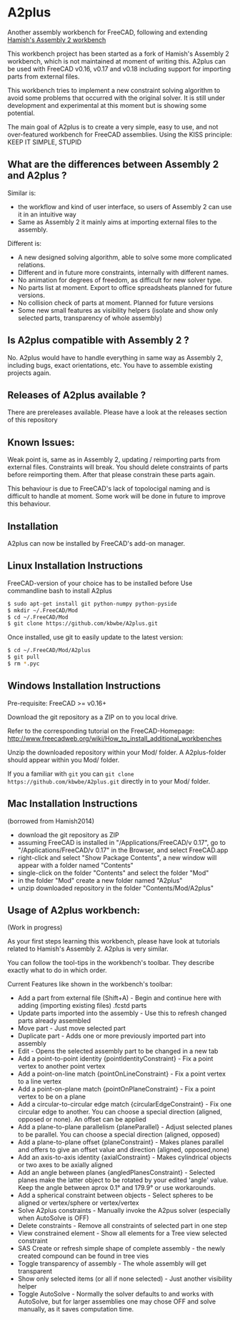 # A2plus
Another assembly workbench for FreeCAD, following and extending [Hamish's Assembly 2 workbench](https://github.com/hamish2014/FreeCAD_assembly2)

This workbench project has been started as a fork of Hamish's Assembly 2 workbench, which is not maintained at
moment of writing this. A2plus can be used with FreeCAD v0.16, v0.17 and v0.18 including support for importing parts from external files.

This workbench tries to implement a new constraint solving algorithm to avoid some problems that
occurred with the original solver. It is still under development and experimental at this moment but is showing some potential.

The main goal of A2plus is to create a very simple, easy to use, and not over-featured workbench for
FreeCAD assemblies. Using the KISS principle: KEEP IT SIMPLE, STUPID


What are the differences between Assembly 2 and A2plus ?
--------------------------------------------------------

Similar is:

* the workflow and kind of user interface, so users of Assembly 2 can use it in an intuitive way
* Same as Assembly 2 it mainly aims at importing external files to the assembly.

Different is:
* A new designed solving algorithm, able to solve some more complicated relations.
* Different and in future more constraints, internally with different names.
* No animation for degrees of freedom, as difficult for new solver type.
* No parts list at moment. Export to office spreadsheats planned for future versions.
* No collision check of parts at moment. Planned for future versions
* Some new small features as visibility helpers (isolate and show only selected parts, transparency of whole assembly)


Is A2plus compatible with Assembly 2 ?
--------------------------------------

No. A2plus would have to handle everything in same way as Assembly 2, including bugs, exact orientations, etc.
You have to assemble existing projects again.


Releases of A2plus available ?
------------------------------

There are prereleases available. Please have a look at the releases section of this repository

Known Issues:
-------------
Weak point is, same as in Assembly 2, updating / reimporting parts from external files.
Constraints will break. You should delete constraints of parts before reimporting them.
After that please constrain these parts again.

This behaviour is due to FreeCAD's lack of topolocigal naming and is difficult to handle at moment.
Some work will be done in future to improve this behaviour.

Installation
------------
A2plus can now be installed by FreeCAD's add-on manager.

Linux Installation Instructions
-------------------------------
FreeCAD-version of your choice has to be installed before
Use commandline bash to install A2plus

```bash
$ sudo apt-get install git python-numpy python-pyside
$ mkdir ~/.FreeCAD/Mod
$ cd ~/.FreeCAD/Mod
$ git clone https://github.com/kbwbe/A2plus.git
```

Once installed, use git to easily update to the latest version:

```bash
$ cd ~/.FreeCAD/Mod/A2plus
$ git pull
$ rm *.pyc
```

Windows Installation Instructions
---------------------------------
Pre-requisite: FreeCAD >= v0.16+

Download the git repository as a ZIP on to you local drive.

Refer to the corresponding tutorial on the FreeCAD-Homepage:
http://www.freecadweb.org/wiki/How_to_install_additional_workbenches

Unzip the downloaded repository within your Mod/ folder. A A2plus-folder should appear
within you Mod/ folder.

If you a familiar with `git` you can `git clone https://github.com/kbwbe/A2plus.git` directly in to your Mod/ folder.


Mac Installation Instructions
-----------------------------
(borrowed from Hamish2014)

* download the git repository as ZIP
* assuming FreeCAD is installed in "/Applications/FreeCAD/v 0.17",
    go to "/Applications/FreeCAD/v 0.17" in the Browser, and select FreeCAD.app
* right-click and select "Show Package Contents", a new window will appear with a folder named "Contents"
* single-click on the folder "Contents" and select the folder "Mod"
* in the folder "Mod" create a new folder named "A2plus"
* unzip downloaded repository in the folder "Contents/Mod/A2plus"


Usage of A2plus workbench:
--------------------------
(Work in progress)

As your first steps learning this workbench, please have look at tutorials related to Hamish's Assembly 2. A2plus is very similar.

You can follow the tool-tips in the workbench's toolbar. They describe exactly what to do in which order.

Current Features like shown in the workbench's toolbar:
* Add a part from external file (Shift+A) -
    Begin and continue here with adding (importing existing files) .fcstd parts
* Update parts imported into the assembly -
    Use this to refresh changed parts already assembled
* Move part - 
    Just move selected part
* Duplicate part -
    Adds one or more previously imported part into assembly
* Edit -
    Opens the selected assembly part to be changed in a new tab
* Add a point-to-point identity {pointIdentityConstraint} -
    Fix a point vertex to another point vertex
* Add a point-on-line match {pointOnLineConstraint} -
    Fix a point vertex to a line vertex
* Add a point-on-plane match {pointOnPlaneConstraint} -
    Fix a point vertex to be on a plane
* Add a circular-to-circular edge match {circularEdgeConstraint} -
    Fix one circular edge to another. You can choose a special direction (aligned, opposed or none).
    An offset can be applied
* Add a plane-to-plane parallelism {planeParallel} -
    Adjust selected planes to be parallel. You can choose a special direction (aligned, opposed)
* Add a plane-to-plane offset {planeConstraint} -
    Makes planes parallel and offers to give an offset value and direction (aligned, opposed,none)
* Add an axis-to-axis identity {axialConstraint} -
    Makes cylindrical objects or two axes to be axially aligned
* Add an angle between planes {angledPlanesConstraint} -
    Selected planes make the latter object to be rotated by your edited 'angle' value.
    Keep the angle between aprox 0.1° and 179.9° or use workarounds.
* Add a spherical constraint between objects -
    Select spheres to be aligned or vertex/sphere or vertex/vertex
* Solve A2plus constraints -
    Manually invoke the A2pus solver (especially when AutoSolve is OFF)
* Delete constraints -
    Remove all constraints of selected part in one step
* View constrained element -
    Show all elements for a Tree view selected constraint
* SAS Create or refresh simple shape of complete assembly -
    the newly created compound can be found in tree vies
* Toggle transparency of assembly -
    The whole assembly will get transparent
* Show only selected items (or all if none selected) -
    Just another visibility helper
* Toggle AutoSolve -
    Normally the solver defaults to and works with AutoSolve, but for larger
    assemblies one may chose OFF and solve manually, as it saves computation time.
